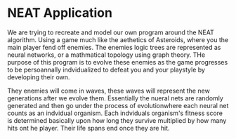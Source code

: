 # NEAT Application

We are trying to recreate and model our own program around the NEAT algorithm. Using a game much like the aethetics of Asteroids, where you the main player fend off enemies.
The enemies logic trees are represented as neural networks, or a mathmatical topology using graph theory. THe purpose of this program is to
evolve these enemies as the game progresses to be persoannally indvidualized to defeat you and your playstyle by developing their own.

They enemies will come in waves, these waves will represent the new generations after we evolve them. Essentially the nueral nets are randomly
generated and then go under the process of evolutionwhere each neural net counts as an indvidual organism. Each indviduals organism's fitness score
is determined basically upon how long they survive multiplied by how many hits ont he player. Their life spans end once they are hit.
